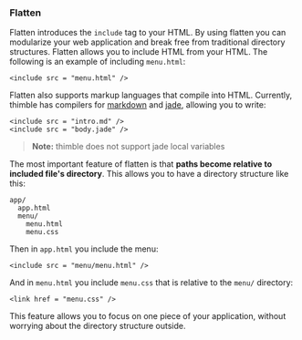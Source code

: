 ### Flatten ###

Flatten introduces the `include` tag to your HTML. By using flatten you can modularize your web application and break free from traditional directory structures. Flatten allows you to include HTML from your HTML. The following is an example of including `menu.html`:

    <include src = "menu.html" />

Flatten also supports markup languages that compile into HTML. Currently, thimble has compilers for [markdown](http://daringfireball.net/projects/markdown/) and [jade](http://jade-lang.com/), allowing you to write: 

    <include src = "intro.md" />
    <include src = "body.jade" />

> **Note:** thimble does not support jade local variables

The most important feature of flatten is that __paths become relative to included file's directory__. This allows you to have a directory structure like this:

    app/
      app.html
      menu/
        menu.html
        menu.css

Then in `app.html` you include the menu:

    <include src = "menu/menu.html" />
    
And in `menu.html` you include `menu.css` that is relative to the `menu/` directory:

    <link href = "menu.css" />
    
This feature allows you to focus on one piece of your application, without worrying about the directory structure outside.